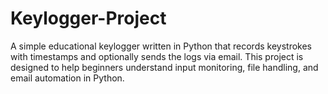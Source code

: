 # Keylogger-Project
A simple educational keylogger written in Python that records keystrokes with timestamps and optionally sends the logs via email. This project is designed to help beginners understand input monitoring, file handling, and email automation in Python.
